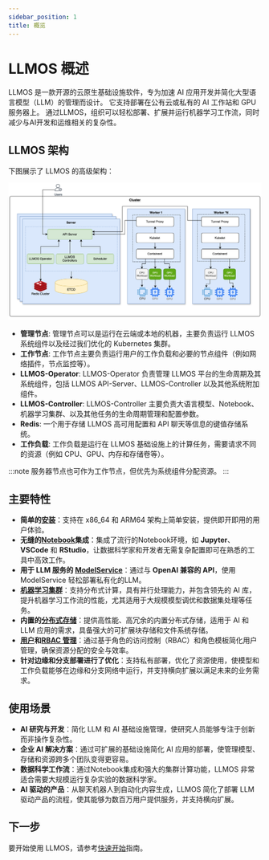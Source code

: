 ```yaml
---
sidebar_position: 1
title: 概览
---
```


# LLMOS 概述
LLMOS 是一款开源的云原生基础设施软件，专为加速 AI 应用开发并简化大型语言模型（LLM）的管理而设计。 它支持部署在公有云或私有的 AI 工作站和 GPU 服务器上。
通过LLMOS，组织可以轻松部署、扩展并运行机器学习工作流，同时减少与AI开发和运维相关的复杂性。

## LLMOS 架构
下图展示了 LLMOS 的高级架构：

![LLMOS 架构](/img/docs/llmos-arch.svg)

- **管理节点**: 管理节点可以是运行在云端或本地的机器，主要负责运行 LLMOS 系统组件以及经过我们优化的 Kubernetes 集群。
- **工作节点**: 工作节点主要负责运行用户的工作负载和必要的节点组件（例如网络插件，节点监控等）。
- **LLMOS-Operator**: LLMOS-Operator 负责管理 LLMOS 平台的生命周期及其系统组件，包括 LLMOS API-Server、LLMOS-Controller 以及其他系统附加组件。
- **LLMOS-Controller**: LLMOS-Controller 主要负责大语言模型、Notebook、机器学习集群、以及其他任务的生命周期管理和配置参数。
- **Redis**: 一个用于存储 LLMOS 高可用配置和 API 聊天等信息的键值存储系统。
- **工作负载**: 工作负载是运行在 LLMOS 基础设施上的计算任务，需要请求不同的资源（例如 CPU、GPU、内存和存储卷等）。

:::note
服务器节点也可作为工作节点，但优先为系统组件分配资源。
:::

## 主要特性
- **简单的[安装](./quickstart)**：支持在 x86_64 和 ARM64 架构上简单安装，提供即开即用的用户体验。
- **无缝的[Notebook](./user_guide/llm_management/notebooks)集成**：集成了流行的Notebook环境，如 **Jupyter**、**VSCode** 和 **RStudio**，让数据科学家和开发者无需复杂配置即可在熟悉的工具中高效工作。
- **用于 LLM 服务的 [ModelService](./user_guide/llm_management/serve)**：通过与 **OpenAI 兼容的 API**，使用 ModelService 轻松部署私有化的LLM。
- **[机器学习集群](./user_guide/ml_clusters)**：支持分布式计算，具有并行处理能力，并包含领先的 AI 库，提升机器学习工作流的性能，尤其适用于大规模模型调优和数据集处理等任务。
- **内置的[分布式存储](./user_guide/storage/system-storage)**：提供高性能、高冗余的内置分布式存储，适用于 AI 和 LLM 应用的需求，具备强大的可扩展块存储和文件系统存储。
- **[用户](./user_and_auth/user)和[RBAC 管理](./user_and_auth/role-template)**：通过基于角色的访问控制（RBAC）和角色模板简化用户管理，确保资源分配的安全与效率。
- **针对边缘和分支部署进行了优化**：支持私有部署，优化了资源使用，使模型和工作负载能够在边缘和分支网络中运行，并支持横向扩展以满足未来的业务需求。

## 使用场景
- **AI 研究与开发**：简化 LLM 和 AI 基础设施管理，使研究人员能够专注于创新而非操作复杂性。
- **企业 AI 解决方案**：通过可扩展的基础设施简化 AI 应用的部署，使管理模型、存储和资源跨多个团队变得更容易。
- **数据科学工作流**：通过Notebook集成和强大的集群计算功能，LLMOS 非常适合需要大规模运行复杂实验的数据科学家。
- **AI 驱动的产品**：从聊天机器人到自动化内容生成，LLMOS 简化了部署 LLM 驱动产品的流程，使其能够为数百万用户提供服务，并支持横向扩展。

## 下一步

要开始使用 LLMOS，请参考[快速开始](./quickstart)指南。
